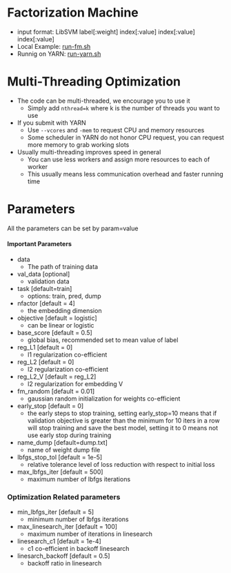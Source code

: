 Factorization Machine
====
* input format: LibSVM
  label[:weight] index[:value] index[:value] index[:value]
* Local Example: [run-fm.sh](run-fm.sh)
* Runnig on YARN: [run-yarn.sh](run-yarn.sh)

Multi-Threading Optimization
====
* The code can be  multi-threaded, we encourage you to use it
  - Simply add ```nthread=k``` where k is the number of threads you want to use
* If you submit with YARN 
  - Use ```--vcores``` and ```-mem``` to request CPU and memory resources
  - Some scheduler in YARN do not honor CPU request, you can request more memory to grab working slots
* Usually multi-threading improves speed in general
  - You can use less workers and assign more resources to each of worker
  - This usually means less communication overhead and faster running time

Parameters
====
All the parameters can be set by param=value

#### Important Parameters
* data
  - The path of training data 
* val_data [optional]
  - validation data
* task [default=train]
  - options: train, pred, dump
* nfactor [default = 4]
  - the embedding dimension
* objective [default = logistic]
  - can be linear or logistic
* base_score [default = 0.5]
  - global bias, recommended set to mean value of label
* reg_L1 [default = 0]
  - l1 regularization co-efficient
* reg_L2 [default = 0]
  - l2 regularization co-efficient
* reg_L2_V [default = reg_L2]
  - l2 regularization for embedding V
* fm_random [default = 0.01]
  - gaussian random initialization for weights co-efficient
* early_stop [default = 0]
  - the early steps to stop training, setting early_stop=10 means that if validation objective is greater than the minimum for 10 iters in a row will stop training and save the best model, setting it to 0 means not use early stop during training
* name_dump [default=dump.txt]
  - name of weight dump file 
* lbfgs_stop_tol [default = 1e-5]
  - relative tolerance level of loss reduction with respect to initial loss
* max_lbfgs_iter [default = 500]
  - maximum number of lbfgs iterations

### Optimization Related parameters
* min_lbfgs_iter [default = 5]
  - minimum number of lbfgs iterations
* max_linesearch_iter [default = 100] 
  - maximum number of iterations in linesearch
* linesearch_c1 [default = 1e-4] 
  - c1 co-efficient in backoff linesearch
* linesarch_backoff [default = 0.5]
  - backoff ratio in linesearch
 
